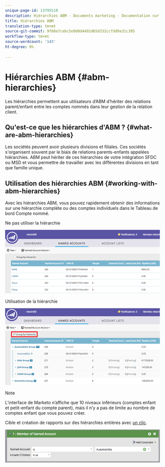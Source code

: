 ```yaml
---
unique-page-id: 13795510
description: Hiérarchies ABM - Documents marketing - Documentation sur les produits
title: Hiérarchies ABM
translation-type: tm+mt
source-git-commit: 9f88e7cebc5e9d0d4491d65d332ccfdd9a31c395
workflow-type: tm+mt
source-wordcount: '143'
ht-degree: 0%

---
```



# Hiérarchies ABM {#abm-hierarchies}

Les hiérarchies permettent aux utilisateurs d’ABM d’hériter des relations parent/enfant entre les comptes nommés dans leur gestion de la relation client.

## Qu&#39;est-ce que les hiérarchies d&#39;ABM ? {#what-are-abm-hierarchies}

Les sociétés peuvent avoir plusieurs divisions et filiales. Ces sociétés s&#39;organisent souvent par le biais de relations parents-enfants appelées hiérarchies. ABM peut hériter de ces hiérarchies de votre intégration SFDC ou MSD et vous permettre de travailler avec les différentes divisions en tant que famille unique.

## Utilisation des hiérarchies ABM {#working-with-abm-hierarchies}

Avec les hiérarchies ABM, vous pouvez rapidement obtenir des informations sur une hiérarchie complète ou des comptes individuels dans le Tableau de bord Compte nommé.

Ne pas utiliser la hiérarchie

![](assets/before.png)

Utilisation de la hiérarchie

![](assets/after.png)

>[!NOTE]
>
>L’interface de Marketo n’affiche que 10 niveaux inférieurs (comptes enfant et petit-enfant du compte parent), mais il n’y a pas de limite au nombre de comptes enfant que vous pouvez créer.

Cible et création de rapports sur des hiérarchies entières avec [un clic](/help/marketo/product-docs/target-account-management/engage/account-filters.md#member-of-named-account).

![](assets/member.png)
